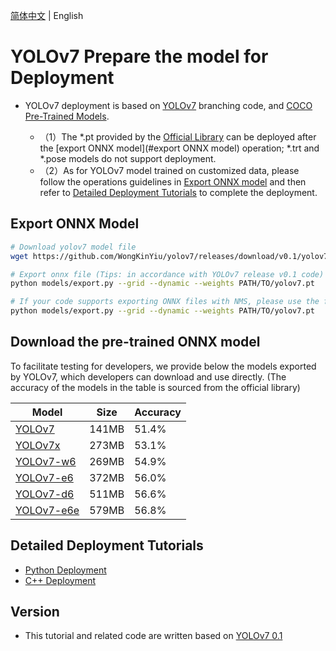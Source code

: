 [简体中文](README.md) | English

# YOLOv7 Prepare the model for Deployment

- YOLOv7 deployment is based on [YOLOv7](https://github.com/WongKinYiu/yolov7/tree/v0.1) branching code, and [COCO Pre-Trained Models](https://github.com/WongKinYiu/yolov7/releases/tag/v0.1).
  
  - （1）The *.pt provided by the [Official Library](https://github.com/WongKinYiu/yolov7/releases/tag/v0.1) can be deployed after the [export ONNX model](#export ONNX model) operation; *.trt and *.pose models do not support deployment.
  - （2）As for YOLOv7 model trained on customized data, please follow the operations guidelines in [Export ONNX model](#Export-ONNX-Model) and then refer to [Detailed Deployment Tutorials](#Detailed-Deployment-Tutorials) to complete the deployment.

## Export ONNX Model

```bash
# Download yolov7 model file
wget https://github.com/WongKinYiu/yolov7/releases/download/v0.1/yolov7.pt

# Export onnx file (Tips: in accordance with YOLOv7 release v0.1 code)
python models/export.py --grid --dynamic --weights PATH/TO/yolov7.pt

# If your code supports exporting ONNX files with NMS, please use the following command to export ONNX files (do not use "--end2end" for now. We will support deployment of ONNX models with NMS in the future)
python models/export.py --grid --dynamic --weights PATH/TO/yolov7.pt
```

## Download the pre-trained ONNX model

To facilitate testing for developers, we provide below the models exported by YOLOv7, which developers can download and use directly. (The accuracy of the models in the table is sourced from the official library)

| Model                                                                    | Size  | Accuracy |
| ------------------------------------------------------------------------ | ----- | -------- |
| [YOLOv7](https://bj.bcebos.com/paddlehub/fastdeploy/yolov7.onnx)         | 141MB | 51.4%    |
| [YOLOv7x](https://bj.bcebos.com/paddlehub/fastdeploy/yolov7x.onnx)       | 273MB | 53.1%    |
| [YOLOv7-w6](https://bj.bcebos.com/paddlehub/fastdeploy/yolov7-w6.onnx)   | 269MB | 54.9%    |
| [YOLOv7-e6](https://bj.bcebos.com/paddlehub/fastdeploy/yolov7-e6.onnx)   | 372MB | 56.0%    |
| [YOLOv7-d6](https://bj.bcebos.com/paddlehub/fastdeploy/yolov7-d6.onnx)   | 511MB | 56.6%    |
| [YOLOv7-e6e](https://bj.bcebos.com/paddlehub/fastdeploy/yolov7-e6e.onnx) | 579MB | 56.8%    |

## Detailed Deployment Tutorials

- [Python Deployment](python)
- [C++ Deployment](cpp)

## Version

- This tutorial and related code are written based on [YOLOv7 0.1](https://github.com/WongKinYiu/yolov7/tree/v0.1)
